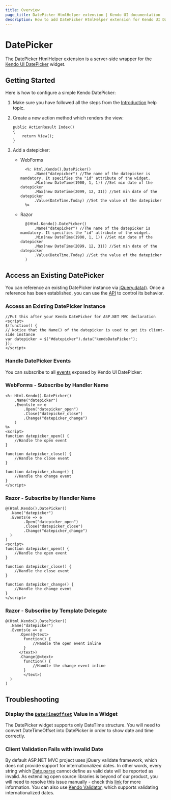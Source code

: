 ```yaml
---
title: Overview
page_title: DatePicker HtmlHelper extension | Kendo UI documentation
description: How to add DatePicker HtmlHelper extension for Kendo UI DatePicker widget and operate values, access and existing server-side wrapper.
---
```


# DatePicker

The DatePicker HtmlHelper extension is a server-side wrapper for the [Kendo UI DatePicker](/api/web/datepicker) widget.

## Getting Started

Here is how to configure a simple Kendo DatePicker:

1.  Make sure you have followed all the steps from the [Introduction](/aspnet-mvc/introduction) help topic.

2.  Create a new action method which renders the view:

        public ActionResult Index()
        {
            return View();
        }
3.  Add a datepicker:
    - WebForms

            <%: Html.Kendo().DatePicker()
                .Name("datepicker") //The name of the datepicker is mandatory. It specifies the "id" attribute of the widget.
                .Min(new DateTime(1900, 1, 1)) //Set min date of the datepicker
                .Max(new DateTime(2099, 12, 31)) //Set min date of the datepicker
                .Value(DateTime.Today) //Set the value of the datepicker
            %>
    - Razor

            @(Html.Kendo().DatePicker()
                .Name("datepicker") //The name of the datepicker is mandatory. It specifies the "id" attribute of the widget.
                .Min(new DateTime(1900, 1, 1)) //Set min date of the datepicker
                .Max(new DateTime(2099, 12, 31)) //Set min date of the datepicker
                .Value(DateTime.Today) //Set the value of the datepicker
            )

## Access an Existing DatePicker

You can reference an existing DatePicker instance via [jQuery.data()](http://api.jquery.com/jQuery.data/).
Once a reference has been established, you can use the [API](/api/web/datepicker#methods) to control its behavior.


### Access an Existing DatePicker Instance

    //Put this after your Kendo DatePicker for ASP.NET MVC declaration
    <script>
    $(function() {
    // Notice that the Name() of the datepicker is used to get its client-side instance
    var datepicker = $("#datepicker").data("kendoDatePicker");
    });
    </script>


### Handle DatePicker Events

You can subscribe to all [events](/api/web/datepicker#events) exposed by Kendo UI DatePicker:



### WebForms - Subscribe by Handler Name

    <%: Html.Kendo().DatePicker()
        .Name("datepicker")
        .Events(e => e
            .Open("datepicker_open")
            .Close("datepicker_close")
            .Change("datepicker_change")
        )
    %>
    <script>
    function datepicker_open() {
        //Handle the open event
    }

    function datepicker_close() {
        //Handle the close event
    }

    function datepicker_change() {
        //Handle the change event
    }
    </script>


### Razor - Subscribe by Handler Name

    @(Html.Kendo().DatePicker()
      .Name("datepicker")
      .Events(e => e
            .Open("datepicker_open")
            .Close("datepicker_close")
            .Change("datepicker_change")
      )
    )
    <script>
    function datepicker_open() {
        //Handle the open event
    }

    function datepicker_close() {
        //Handle the close event
    }

    function datepicker_change() {
        //Handle the change event
    }
    </script>


### Razor - Subscribe by Template Delegate

    @(Html.Kendo().DatePicker()
      .Name("datepicker")
      .Events(e => e
          .Open(@<text>
            function() {
                //Handle the open event inline
            }
          </text>)
          .Change(@<text>
            function() {
                //Handle the change event inline
            }
            </text>)
      )
    )

## Troubleshooting

### Display the [`DateTimeOffset`](http://msdn.microsoft.com/en-us/library/system.datetimeoffset.aspx) Value in a Widget
The DatePicker widget supports only DateTime structure. You will need to convert DateTimeOffset into DatePicker in order to show date and time correctly.

### Client Validation Fails with Invalid Date
By default ASP.NET MVC project uses jQuery validate framework, which does not provide support for internationalized dates.
In other words, every string which [Date.parse](https://developer.mozilla.org/en-US/docs/JavaScript/Reference/Global_Objects/Date/parse) cannot define as valid date will be reported as invalid. As extending open source libraries is beyond of our product,
you will need to resolve this issue manually - check this [link](http://www.dotnet-programming.com/post/2011/12/14/Globalization-Validation-and-DateNumber-Formats-in-AspNet-MVC.aspx) for more information.
You can also use [Kendo Validator](http://demos.telerik.com/kendo-ui/web/validator/index.html), which supports validating internationalized dates.
